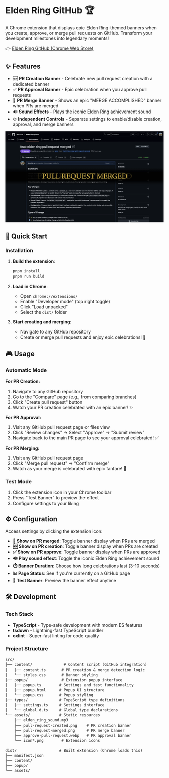 # Elden Ring GitHub 🏆

A Chrome extension that displays epic Elden Ring-themed banners when you create, approve, or merge pull requests on GitHub. Transform your development milestones into legendary moments!

👉 [Elden Ring GitHub (Chrome Web Store)](https://chromewebstore.google.com/detail/elden-ring-github/dfhmjflkbjjmlapbghecjfhnnmehcbke?authuser=1&hl=en)

## ✨ Features

- 🆕 **PR Creation Banner** - Celebrate new pull request creation with a dedicated banner
- ✅ **PR Approval Banner** - Epic celebration when you approve pull requests
- 🎉 **PR Merge Banner** - Shows an epic "MERGE ACCOMPLISHED" banner when PRs are merged
- 🔊 **Sound Effects** - Plays the iconic Elden Ring achievement sound
- ⚙️ **Independent Controls** - Separate settings to enable/disable creation, approval, and merge banners

![Elden Ring GitHub](./public/elden-ring-pr-merged.webp)

## 🚀 Quick Start

### Installation

1. **Build the extension**:

   ```bash
   pnpm install
   pnpm run build
   ```

2. **Load in Chrome**:
   - Open `chrome://extensions/`
   - Enable "Developer mode" (top right toggle)
   - Click "Load unpacked"
   - Select the `dist/` folder

3. **Start creating and merging**:
   - Navigate to any GitHub repository
   - Create or merge pull requests and enjoy epic celebrations! 🎉

## 🎮 Usage

### Automatic Mode

**For PR Creation:**

1. Navigate to any GitHub repository
2. Go to the "Compare" page (e.g., from comparing branches)
3. Click "Create pull request" button
4. Watch your PR creation celebrated with an epic banner! ✨

**For PR Approval:**

1. Visit any GitHub pull request page or files view
2. Click "Review changes" → Select "Approve" → "Submit review"
3. Navigate back to the main PR page to see your approval celebrated! ✅

**For PR Merging:**

1. Visit any GitHub pull request page
2. Click "Merge pull request" → "Confirm merge"
3. Watch as your merge is celebrated with epic fanfare! 🎉

### Test Mode

1. Click the extension icon in your Chrome toolbar
2. Press "Test Banner" to preview the effect
3. Configure settings to your liking

## ⚙️ Configuration

Access settings by clicking the extension icon:

- **🎉 Show on PR merged**: Toggle banner display when PRs are merged
- **🆕 Show on PR creation**: Toggle banner display when PRs are created
- **✅ Show on PR approve**: Toggle banner display when PRs are approved
- **🔊 Play sound effect**: Toggle the iconic Elden Ring achievement sound
- **⏱️ Banner Duration**: Choose how long celebrations last (3-10 seconds)
- **📊 Page Status**: See if you're currently on a GitHub page
- **🧪 Test Banner**: Preview the banner effect anytime

## 🛠️ Development

### Tech Stack

- **TypeScript** - Type-safe development with modern ES features
- **tsdown** - Lightning-fast TypeScript bundler
- **oxlint** - Super-fast linting for code quality

### Project Structure

```
src/
├── content/              # Content script (GitHub integration)
│   ├── content.ts       # PR creation & merge detection logic
│   └── styles.css       # Banner styling
├── popup/               # Extension popup interface
│   ├── popup.ts        # Settings and test functionality
│   ├── popup.html      # Popup UI structure
│   └── popup.css       # Popup styling
├── types/              # TypeScript type definitions
│   ├── settings.ts     # Settings interface
│   └── global.d.ts     # Global type declarations
└── assets/             # Static resources
    ├── elden_ring_sound.mp3
    ├── pull-request-created.png    # PR creation banner
    ├── pull-request-merged.png     # PR merge banner
    ├── approve-pull-request.webp   # PR approval banner
    └── icon*.png        # Extension icons

dist/                   # Built extension (Chrome loads this)
├── manifest.json
├── content/
├── popup/
└── assets/
```
